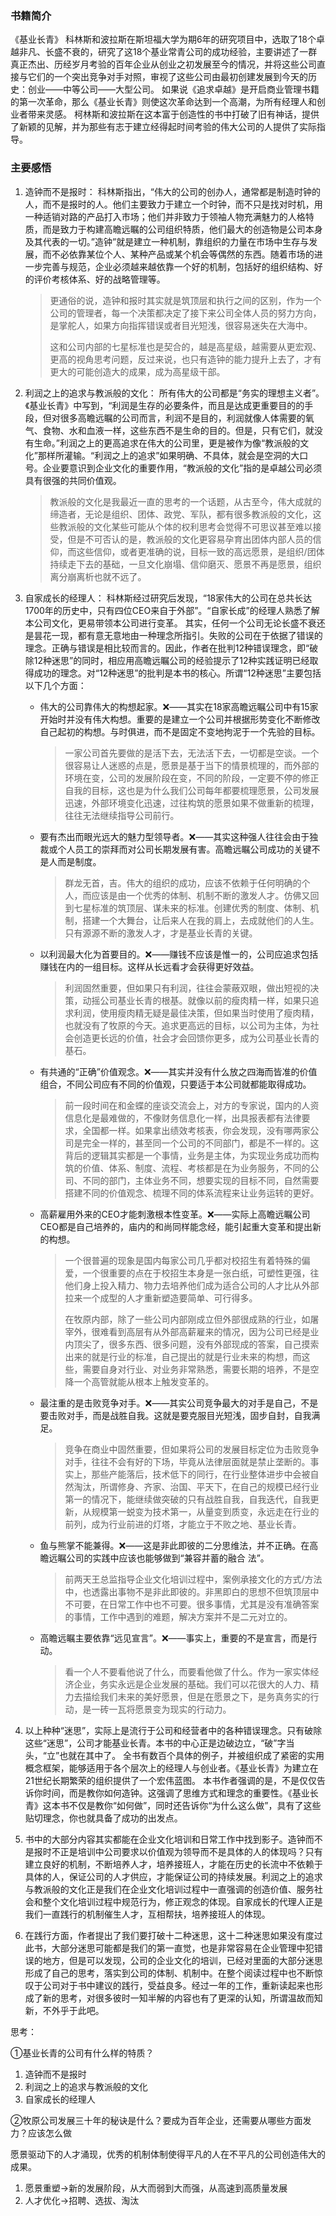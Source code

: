 ### 书籍简介

《基业长青》
科林斯和波拉斯在斯坦福大学为期6年的研究项目中，选取了18个卓越非凡、长盛不衰的，研究了这18个基业常青公司的成功经验，主要讲述了一群真正杰出、历经岁月考验的百年企业从创业之初发展至今的情况，并将这些公司直接与它们的一个突出竞争对手对照，审视了这些公司由最初创建发展到今天的历史：创业——中等公司——大型公司。
如果说《追求卓越》是开启商业管理书籍的第一次革命，那么《基业长青》则使这次革命达到一个高潮，为所有经理人和创业者带来灵感。
柯林斯和波拉斯在这本富于创造性的书中打破了旧有神话，提供了新颖的见解，并为那些有志于建立经得起时间考验的伟大公司的人提供了实际指导。

### 主要感悟

1. 造钟而不是报时：
   科林斯指出，“伟大的公司的创办人，通常都是制造时钟的人，而不是报时的人。他们主要致力于建立一个时钟，而不只是找对时机，用一种适销对路的产品打入市场；他们并非致力于领袖人物充满魅力的人格特质，而是致力于构建高瞻远瞩的公司组织特质，他们最大的创造物是公司本身及其代表的一切。”造钟”就是建立一种机制，靠组织的力量在市场中生存与发展，而不必依靠某位个人、某种产品或某个机会等偶然的东西。随着市场的进一步完善与规范，企业必须越来越依靠一个好的机制，包括好的组织结构、好的评价考核体系、好的战略管理等。

   > 更通俗的说，造钟和报时其实就是筑顶层和执行之间的区别，作为一个公司的管理者，每一个决策都决定了接下来公司全体人员的努力方向，是掌舵人，如果方向指挥错误或者目光短浅，很容易迷失在大海中。
   >
   > 这和公司内部的七星标准也是契合的，越是高星级，越需要从更宏观、更高的视角思考问题，反过来说，也只有造钟的能力提升上去了，才有更大的可能创造大的成果，成为高星级干部。

2. 利润之上的追求与教派般的文化：
   所有伟大的公司都是“务实的理想主义者”。《基业长青》中写到，“利润是生存的必要条件，而且是达成更重要目的的手段，但对很多高瞻远瞩的公司而言，利润不是目的，利润就像人体需要的氧气、食物、水和血液一样，这些东西不是生命的目的。但是，只有它们，就没有生命。”利润之上的更高追求在伟大的公司里，更是被作为像“教派般的文化”那样所灌输。“利润之上的追求”如果明确、不具体，就会是空洞的大口号。企业要意识到企业文化的重要作用，“教派般的文化”指的是卓越公司必须具有很强的共同价值观。

   > 教派般的文化是我最近一直的思考的一个话题，从古至今，伟大成就的缔造者，无论是组织、团体、政党、军队，都有很多教派般的文化，这些教派般的文化某些可能从个体的权利思考会觉得不可思议甚至难以接受，但是不可否认的是，教派般的文化更容易孕育出团体内部人员的信仰，而这些信仰，或者更准确的说，目标一致的高远愿景，是组织/团体持续走下去的基础，一旦文化崩塌、信仰磨灭、愿景不再是愿景，组织离分崩离析也就不远了。

3. 自家成长的经理人：
   科林斯经过研究后发现，“18家伟大的公司在总共长达1700年的历史中，只有四位CEO来自于外部”。“自家长成”的经理人熟悉了解本公司文化，更易带领本公司进行变革。
   其实，任何一个公司无论长盛不衰还是昙花一现，都有意无意地由一种理念所指引。失败的公司在于依据了错误的理念。正确与错误是相比较而言的。因此，作者在批判12种错误理念，即“破除12种迷思”的同时，相应用高瞻远瞩公司的经验提示了12种实践证明已经取得成功的理念。对“12种迷思”的批判是本书的核心。所谓“12种迷思”主要包括以下几个方面：

   * 伟大的公司靠伟大的构想起家。❌——其实在18家高瞻远瞩公司中有15家开始时并没有伟大构想。重要的是建立一个公司并根据形势变化不断修改自己起初的构想。与时俱进，而不是固定不变地拘泥于一个先验的目标。

     > 一家公司首先要做的是活下去，无法活下去，一切都是空谈。一个很容易让人迷惑的点是，愿景是基于当下的情景梳理的，而外部的环境在变，公司的发展阶段在变，不同的阶段，一定要不停的修正自我的目标，这也是为什么我们公司每年都要梳理愿景，公司发展迅速，外部环境变化迅速，过往构筑的愿景如果不做重新的梳理，往往无法继续指导公司前行。

   * 要有杰出而眼光远大的魅力型领导者。❌——其实这种强人往往会由于独裁或个人员工的崇拜而对公司长期发展有害。高瞻远瞩公司成功的关键不是人而是制度。

     > 群龙无首，吉。伟大的组织的成功，应该不依赖于任何明确的个人，而应该是由一个优秀的体制、机制不断的激发人才。仿佛又回到七星标准的筑顶层、谋未来的标准。创建优秀的制度、体制、机制，搭建一个大舞台，让后来人在我的肩上，去成就他们的人生。只有源源不断的激发人才，才是基业长青的关键。

   * 以利润最大化为首要目的。❌——赚钱不应该是惟一的，公司应追求包括赚钱在内的一组目标。这样从长远看才会获得更好效益。

     > 利润固然重要，但如果只有利润，往往会蒙蔽双眼，做出短视的决策，动摇公司基业长青的根基。就像以前的瘦肉精一样，如果只追求利润，使用瘦肉精无疑是最佳决策，但如果当时使用了瘦肉精，也就没有了牧原的今天。追求更高远的目标，以公司为主体，为社会创造更长远的价值，社会才会回馈你更多，成为公司基业长青的基石。

   * 有共通的“正确”价值观念。❌——其实并没有什么放之四海而皆准的价值组合，不同公司应有不同的价值观，只要适于本公司就都能取得成功。

     > 前一段时间在和金蝶的座谈交流会上，对方的专家说，国内的人资信息化是最难做的，不像财务信息化一样，出具报表都有法律要求，全国都一样。如果拿出绩效考核表，你会发现，没有哪两家公司是完全一样的，甚至同一个公司的不同部门，都是不一样的。这背后的逻辑其实都是一个事情，业务是主体，为实现业务成功而构筑的价值、体系、制度、流程、考核都是在为业务服务，不同的公司、不同的部门，主体业务不同，想要实现的目标不同，自然需要搭建不同的价值观念、梳理不同的体系流程来让业务运转的更好。

   * 高薪雇用外来的CEO才能刺激根本性变革。❌——实际上高瞻远瞩公司CEO都是自己培养的，庙内的和尚同样能念经，能引起重大变革和提出新的构想。

     > 一个很普遍的现象是国内每家公司几乎都对校招生有着特殊的偏爱，一个很重要的点在于校招生本身是一张白纸，可塑性更强，往他们身上投入精力、物力去培养他们成为适合公司的人才比从外部拉来一个成型的人才重新塑造要简单、可行得多。
     >
     > 在牧原内部，除了一些公司内部刚成立但外部很成熟的行业，如屠宰外，很难看到高层有从外部高薪雇来的情况，因为公司已经是业内顶尖了，很多东西、很多问题，没有外部现成的答案，自己摸索出来的就是行业的标准，自己提出的就是行业未来的构想，而这些，需要自身对行业、对业务非常熟悉，需要长期的培养，不是空降一个高管就能从根本上触发变革的。

   * 最注重的是击败竞争对手。❌——其实公司竞争最大的对手是自己，不是要击败对手，而是战胜自我。这就是要克服目光短浅，固步自封，自我满足。

     > 竞争在商业中固然重要，但如果将公司的发展目标定位为击败竞争对手，往往不会有好的下场，毕竟从法律层面就是禁止垄断的。事实上，那些产能落后，技术低下的同行，在行业整体进步中会被自然淘汰，所谓修身、齐家、治国、平天下，在自己的规模已经行业第一的情况下，能继续做突破的只有战胜自我，自我迭代，自我更新，从规模第一蜕变为技术第一，从量变到质变，永远走在行业的前列，成为行业前进的灯塔，才能立于不败之地、基业长青。

   * 鱼与熊掌不能兼得。❌——这是非此即彼的二分思维法，并不正确。在高瞻远瞩公司的实践中应该也能够做到“兼容并蓄的融合
     法”。

     > 前两天王总监指导企业文化培训过程中，案例承接文化的方式/方法中，也透露出事物不是非此即彼的。非黑即白的思想不但筑顶层中不可要，在日常工作中也不可要。很多事情，尤其是没有准确答案的事情，工作中遇到的难题，解决方案并不是二元对立的。

   * 高瞻远瞩主要依靠“远见宣言”。❌——事实上，重要的不是宣言，而是行动。

     > 看一个人不要看他说了什么，而要看他做了什么。作为一家实体经济企业，务实永远是企业发展的基础。我们可以花很大的人力、精力去描绘我们未来的美好愿景，但是在愿景之下，是务真务实的行动，是一砖一瓦将愿景变为现实的行动力。

4. 以上种种“迷思”，实际上是流行于公司和经营者中的各种错误理念。只有破除这些“迷思”，公司才能基业长青。本书的中心正是边破边立，“破”字当头，“立”也就在其中了。
   全书有数百个具体的例子，并被组织成了紧密的实用概念框架，能够适用于各个层次上的经理人与创业者。《基业长青》为建立在21世纪长期繁荣的组织提供了一个宏伟蓝图。
   本书作者强调的是，不是仅仅告诉你时间，而是教你如何造钟。这强调了思维方式和理念的重要性。《基业长青》这本书不仅是教你“如何做”，同时还告诉你“为什么这么做”，具有了这些贴切理念，你也就具备了成功的出发点。

5. 书中的大部分内容其实都能在企业文化培训和日常工作中找到影子。造钟而不是报时不正是培训中公司要求以价值观为领导而不是具体的人的体现吗？只有建立良好的机制，不断培养人才，培养接班人，才能在历史的长流中不依赖于具体的人，保证公司的人才供应，才能保证公司的持续发展。利润之上的追求与教派般的文化正是我们在企业文化培训过程中一直强调的创造价值、服务社会和整个文化培训过程中规范行为，修正观念的体现。自家成长的代理人正是我们一直践行的机制催生人才，互相帮扶，培养接班人的体现。

6. 在践行方面，作者提出了我们要打破十二种迷思，这十二种迷思如果没有度过此书，大部分迷思可能都是我们的第一直觉，也是非常容易在企业管理中犯错误的地方，但是可以发现，公司的企业文化的培训，已经对里面的大部分迷思形成了自己的思考，落实到公司的体制、机制中。在整个阅读过程中也不断惊叹于公司对于书中建议的践行，受益良多。经过一年的工作，重新读起来也形成了新的思考，对很多彼时一知半解的内容也有了更深的认知，所谓温故而知新，不外乎于此吧。

思考：

①基业长青的公司有什么样的特质？

1. 造钟而不是报时
2. 利润之上的追求与教派般的文化
3. 自家成长的经理人

②牧原公司发展三十年的秘诀是什么？要成为百年企业，还需要从哪些方面发力？应该怎么做

愿景驱动下的人才涌现，优秀的机制体制使得平凡的人在不平凡的公司创造伟大的成果。

1. 愿景重塑->新的发展阶段，从大而弱到大而强，从高速到高质量发展
2. 人才优化->招聘、选拔、淘汰